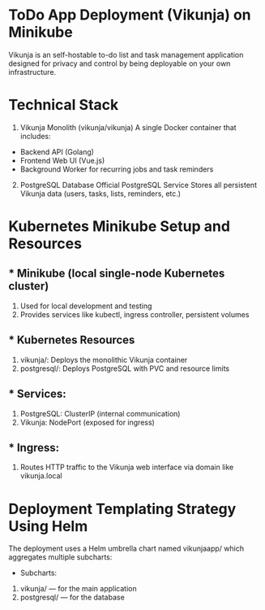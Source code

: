 # ToDo App Deployment (Vikunja) on Minikube

Vikunja is an self-hostable to-do list and task management application designed for privacy and control by being deployable on your own infrastructure.

# Technical Stack

1. Vikunja Monolith (vikunja/vikunja)
A single Docker container that includes:
* Backend API (Golang)
* Frontend Web UI (Vue.js)
* Background Worker for recurring jobs and task reminders

2. PostgreSQL Database
Official PostgreSQL Service
Stores all persistent Vikunja data (users, tasks, lists, reminders, etc.)

 # Kubernetes Minikube Setup and Resources
 
## * Minikube (local single-node Kubernetes cluster)
1. Used for local development and testing
2. Provides services like kubectl, ingress controller, persistent volumes

## * Kubernetes Resources
1. vikunja/: Deploys the monolithic Vikunja container
2. postgresql/: Deploys PostgreSQL with PVC and resource limits

## * Services:
1. PostgreSQL: ClusterIP (internal communication)
2. Vikunja: NodePort (exposed for ingress)

## * Ingress:
1. Routes HTTP traffic to the Vikunja web interface via domain like vikunja.local

# Deployment Templating Strategy Using Helm
The deployment uses a Helm umbrella chart named vikunjaapp/ which aggregates multiple subcharts:
* Subcharts:
 1. vikunja/ — for the main application
 2. postgresql/ — for the database
